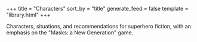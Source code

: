 +++
title = "Characters"
sort_by = "title"
generate_feed = false
template = "library.html"
+++

Characters, situations, and recommendations for superhero fiction, with an emphasis on the "Masks: a New Generation" game.
